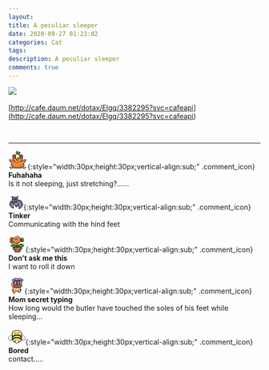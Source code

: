 ```yaml
---
layout: 
title: A peculiar sleeper
date: 2020-09-27 01:23:02
categories: Cat
tags: 
description: A peculiar sleeper
comments: true
---
```


![](https://blog.kakaocdn.net/dn/buXdWn/btqJEy6PegX/QXJ6LgWLo2M0tzKhJpKxYk/img.gif)

[http://cafe.daum.net/dotax/Elgq/3382295?svc=cafeapi](<http://cafe.daum.net/dotax/Elgq/3382295?svc=cafeapi>)

​

* * *

![comment](/assets/character/bird.png){:style="width:30px;height:30px;vertical-align:sub;" .comment_icon} **Fuhahaha**  
Is it not sleeping, just stretching?......   
  
![comment](/assets/character/bat.png){:style="width:30px;height:30px;vertical-align:sub;" .comment_icon} **Tinker**  
Communicating with the hind feet   
  
![comment](/assets/character/plant.png){:style="width:30px;height:30px;vertical-align:sub;" .comment_icon} **Don't ask me this**  
I want to roll it down   
  
![comment](/assets/character/mask.png){:style="width:30px;height:30px;vertical-align:sub;" .comment_icon} **Mom secret typing**  
How long would the butler have touched the soles of his feet while sleeping...   
  
![comment](/assets/character/bee.png){:style="width:30px;height:30px;vertical-align:sub;" .comment_icon} **Bored**  
contact.....   
  

